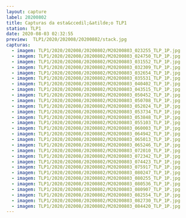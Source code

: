 ```yaml
---
layout: capture
label: 20200802
title: Capturas da esta&ccedil;&atilde;o TLP1
station: TLP1
date: 2020-08-03 02:32:55
preview:  TLP1/2020/202008/20200802/stack.jpg
capturas:
  - imagem: TLP1/2020/202008/20200802/M20200803_023255_TLP_1P.jpg
  - imagem: TLP1/2020/202008/20200802/M20200803_024750_TLP_1P.jpg
  - imagem: TLP1/2020/202008/20200802/M20200803_031552_TLP_1P.jpg
  - imagem: TLP1/2020/202008/20200802/M20200803_032309_TLP_1P.jpg
  - imagem: TLP1/2020/202008/20200802/M20200803_032654_TLP_1P.jpg
  - imagem: TLP1/2020/202008/20200802/M20200803_035531_TLP_1P.jpg
  - imagem: TLP1/2020/202008/20200802/M20200803_040402_TLP_1P.jpg
  - imagem: TLP1/2020/202008/20200802/M20200803_043515_TLP_1P.jpg
  - imagem: TLP1/2020/202008/20200802/M20200803_050452_TLP_1P.jpg
  - imagem: TLP1/2020/202008/20200802/M20200803_050708_TLP_1P.jpg
  - imagem: TLP1/2020/202008/20200802/M20200803_052024_TLP_1P.jpg
  - imagem: TLP1/2020/202008/20200802/M20200803_053734_TLP_1P.jpg
  - imagem: TLP1/2020/202008/20200802/M20200803_053848_TLP_1P.jpg
  - imagem: TLP1/2020/202008/20200802/M20200803_055103_TLP_1P.jpg
  - imagem: TLP1/2020/202008/20200802/M20200803_060003_TLP_1P.jpg
  - imagem: TLP1/2020/202008/20200802/M20200803_064942_TLP_1P.jpg
  - imagem: TLP1/2020/202008/20200802/M20200803_065013_TLP_1P.jpg
  - imagem: TLP1/2020/202008/20200802/M20200803_065246_TLP_1P.jpg
  - imagem: TLP1/2020/202008/20200802/M20200803_072010_TLP_1P.jpg
  - imagem: TLP1/2020/202008/20200802/M20200803_072342_TLP_1P.jpg
  - imagem: TLP1/2020/202008/20200802/M20200803_074423_TLP_1P.jpg
  - imagem: TLP1/2020/202008/20200802/M20200803_075917_TLP_1P.jpg
  - imagem: TLP1/2020/202008/20200802/M20200803_080247_TLP_1P.jpg
  - imagem: TLP1/2020/202008/20200802/M20200803_080255_TLP_1P.jpg
  - imagem: TLP1/2020/202008/20200802/M20200803_080536_TLP_1P.jpg
  - imagem: TLP1/2020/202008/20200802/M20200803_080907_TLP_1P.jpg
  - imagem: TLP1/2020/202008/20200802/M20200803_082554_TLP_1P.jpg
  - imagem: TLP1/2020/202008/20200802/M20200803_082730_TLP_1P.jpg
  - imagem: TLP1/2020/202008/20200802/M20200803_084420_TLP_1P.jpg
---
```

